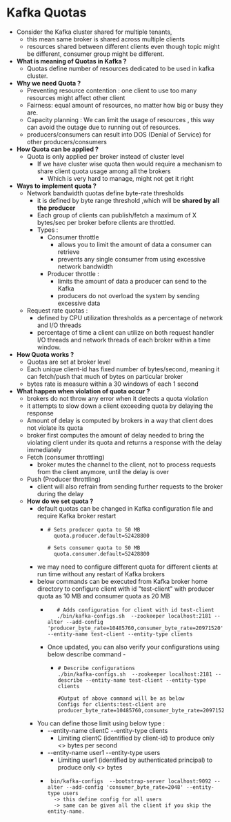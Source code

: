 # Kafka Quotas
  * Consider the Kafka cluster shared for multiple tenants, 
    * this mean same broker is shared across multiple clients
    * resources shared between different clients even though topic might be different, consumer group might be different.
  * **What is meaning of Quotas in Kafka ?**
    * Quotas define number of resources dedicated to be used in kafka cluster.
  * **Why we need Quota ?**
    * Preventing resource contention : one client to use too many resources might affect other client
    * Fairness: equal amount of resources, no matter how big or busy they are.
    * Capacity planning : We can limit the usage of resources , this way can avoid the outage due to running out of resources.
    * producers/consumers can result into DOS (Denial of Service) for other producers/consumers
  * **How Quota can be applied ?**
    * Quota is only applied per broker instead of cluster level
      * If we have cluster wise quota then would require a mechanism to share client quota usage among all the brokers
        * Which is very hard to manage, might not get it right
  * **Ways to implement quota ?**
    * Network bandwidth quotas define byte-rate thresholds
      * it is defined by byte range threshold ,which will be **shared by all the producer**
      * Each group of clients can publish/fetch a maximum of X bytes/sec per broker before clients are throttled.
      * Types :
        * Consumer throttle 
          * allows you to limit the amount of data a consumer can retrieve
          * prevents any single consumer from using excessive network bandwidth
        * Producer throttle :
          * limits the amount of data a producer can send to the Kafka
          * producers do not overload the system by sending excessive data
    * Request rate quotas :
      * defined by CPU utilization thresholds as a percentage of network and I/O threads
      * percentage of time a client can utilize on both request handler I/O threads and network threads of each broker within a time window.
  * **How Quota works ?**
    * Quotas are set at broker level
    * Each unique client-id has fixed number of bytes/second, meaning it can fetch/push that much of bytes on particular broker
    * bytes rate is measure within a 30 windows of each 1 second
  * **What happen when violation of quota occur ?**
    * brokers do not throw any error when it detects a quota violation
    * it attempts to slow down a client exceeding quota by delaying the response
    * Amount of delay is computed by brokers in a way that client does not violate its quota
    * broker first computes the amount of delay needed to bring the violating client under its quota and returns a response with the delay immediately
    * Fetch (consumer throttling)
      * broker mutes the channel to the client, not to process requests from the client anymore, until the delay is over
    * Push (Producer throttling)
      * client will also refrain from sending further requests to the broker during the delay
    * **How do we set quota ?**
      * default quotas can be changed in Kafka configuration file and require Kafka broker restart
        * ```
          # Sets producer quota to 50 MB
            quota.producer.default=52428800
          
          # Sets consumer quota to 50 MB
            quota.consumer.default=52428800 
          ```
      * we may need to configure different quota for different clients at run time without any restart of Kafka brokers
      * below commands can be executed from Kafka broker home directory to configure client with id "test-client" with producer quota as 10 MB and consumer quota as 20 MB 
        * ``` 
             # Adds configuration for client with id test-client
             ./bin/kafka-configs.sh  --zookeeper localhost:2181 --alter --add-config 'producer_byte_rate=10485760,consumer_byte_rate=20971520' --entity-name test-client --entity-type clients 
          ```
        * Once updated, you can also verify your configurations using below describe command -
          * ``` 
            # Describe configurations
            ./bin/kafka-configs.sh  --zookeeper localhost:2181 --describe --entity-name test-client --entity-type clients

            #Output of above command will be as below
            Configs for clients:test-client are producer_byte_rate=10485760,consumer_byte_rate=20971520 
            ```
      * You can define those limit using below type :
        * --entity-name clientC --entity-type clients
          * Limiting clientC (identified by client-id) to produce only <> bytes per second
        * --entity-name user1 --entity-type users
          * Limiting user1 (identified by authenticated principal) to produce only <> bytes
        * ```
           bin/kafka-configs  --bootstrap-server localhost:9092 --alter --add-config 'consumer_byte_rate=2048' --entity-type users
            -> this define config for all users
            -> same can be given all the client if you skip the entity-name. 
          ```
    
